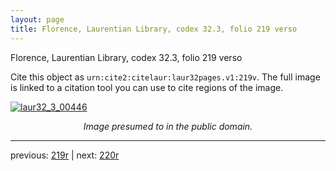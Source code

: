 ```yaml
---
layout: page
title: Florence, Laurentian Library, codex 32.3, folio 219 verso
---
```


Florence, Laurentian Library, codex 32.3, folio 219 verso

Cite this object as `urn:cite2:citelaur:laur32pages.v1:219v`.  The full image is linked to a citation tool you can use to cite regions of the image.

[![laur32_3_00446](http://www.homermultitext.org/iipsrv?IIIF=/project/homer/pyramidal/deepzoom/citelaur/laur32imgs/v1/laur32_3_00446.tif/full/800,/0/default.jpg)](http://www.homermultitext.org/ict2/?urn=urn:cite2:citelaur:laur32imgs.v1:laur32_3_00446) 

<p style="text-align: center; font-style: italic;">Image presumed to in the public domain.</p>

---

previous: [219r](../219r/) | next: [220r](../220r/)